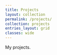 ```yaml
---
title: Projects
layout: collection
permalink: /projects/
collection: projects
entries_layout: grid
classes: wide
---
```


My projects.